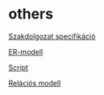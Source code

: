 # others
[Szakdolgozat specifikáció](https://onedrive.live.com/view.aspx?resid=D32417D921A94500!350032&ithint=file%2cdocx&authkey=!AOA51Ca1FbhZ1I4)

[ER-modell](https://viewer.diagrams.net/?tags=%7B%7D&highlight=0000ff&edit=_blank&layers=1&nav=1#R7Vxbc5s4FP41ntl9cAcBwu5jc%2Bt2pt1NmtnN5imjGBnTAeQKfNtfXwnEVSTBro1E13mI0dEF%2BL5zjs4RgpF1GW4%2FUrRcfCEuDkam4W5H1tXIZH%2F2e%2FbDJbtMMnlvZwKP%2Bm4mAqXg3v8PC6EhpCvfxXGtYUJIkPjLunBGogjPkpoMUUo29WZzEtTPukQelgT3MxTI0gffTRaZdGpOSvkf2PcW%2BZmBI244RHljcSfxArlkUxFZ1yPrkhKSZEfh9hIHHLwcl6zfzQu1xYVRHCVdOoTOlzvvr0%2BTOPrnK7hz1mg9X42BKS4u2eV3jF0GgChGJGI%2FF5SsIhfzcQxWIjRZEI9EKPhMyJIJARN%2Bw0myE%2FShVUKYaJGEgajFWz%2F5l3d%2FB0XpUQzGj6%2B21cIuL0QJ3VU68eJjPh4vlN3SUtnP%2FcCJLy%2BfSW78IBD1Mm4Cypis6Ay%2FBpbQP0Q9nLzSDmbtOJCVEwhWPmISYna9rAHFAUr8dV3TkFBYr2hXcsoOBK37UJyNu0bBSpzpFtM5oSGmsUR%2BnenNwk%2Fw%2FRKlqGyYgddZfRHJNaYJ3r5676LWngrrEO4hL25KWwO5AS0qduYYJ0LLdhQaBDjIIAxlBmF2NAhropVF5HOSzhyDGsMl4fpyDLTiGBpnjo%2FPsakXx%2BDM8fE51it6gSoD1Lc4Vs6VoxdX1pmrl7myteLKlLKCv2MdEoIxqCcE5nvVGQGYaKzVumUEVkdr0CshANMzxUenGOgVSIABJH3D41ivAMQcQNI3PI71Clxgz3ZcYbjkeyhJX1eOoV7zsSUFp5%2FJjJ2XROoDVAfqFqCag1iydqo2MTbeAct60yxY6RZTn8GE6cltxe5oK%2FmAmtiKOYj0xAFWg3%2FDmQyUf0sv%2Fs%2B5ywk41muh2zznLifgWK%2B41hpE7mL%2FQn5cr%2FUJCKWgtx%2BFKIm4%2FhqiaCdRUdK%2FX1pzegqPbsFpVwYH2lUaLIkfJXFl5FsuKDOCIrIXGYFV34jFDrIRS90oLu0n1GWqvbrsmQX%2FX9TFtl9VF6k9BArUy5a063qNxW0pTb%2Fzu9cn%2FW7z207AznqxYgceP2D9hYidoZDK9hoE%2FjLGveBoN5wWkGGctqBonewpm87PjssQl7ndmlMzgGbRj9PRF%2Bq1iOFINhShECs1EDjRy0Amg3QzjlFH0VYNI5BntoDMnpSr21Q7oOR5LU4oZk5FqT41Vt%2BLYEoZTLLrmiGGgJ%2FslAI1sTUDqriFYTkwUze7zPO8Co7Iw0%2BBH%2FpqTbMZmdsT1UjJjxGVu3mzaZZQNUjyfDhDCfYIHzuzxXiJohpizvcVf2ntYkYCwiLaDzxM9J7Rb%2Bwa2UUYjZ%2FfU%2BSMOYmS8RyFfrDLuoQkInGGdVEfp3E7rzWW20zOgE3GKPC9KKuIWWibeYX8Mko%2FAZsvIkKGBJemb9kVpRwZmGLDJFf8mKsv5FhABuhbbUHRNteHg4Yxy2EyAooa%2Fo%2FDzwTcP8L0Hnkh7V5Upaep1ZcjZoQVI%2BZqzhtVFJ3Xp6rO5amycwlojCU0vMv9F1XFrZdmALkhFC3T4DAfZlfKUx%2BbyzPDKOqmlSphIEWdValjhlLIvcr5m8SkxYKdqrCuM6KdpFzFdJVZiQYzlg10czFyJOkyF6MWJEezad0aZng0Bs34yFANpBwf4RD5wRNyXYpjeQWzX7iaQVKPYfm3739anx5uny9uVvPH4A57OxuO%2B907lB%2FvtZtuz%2Fe%2F0wChsbqWymrPKLqsvzUWxw7cgtd1D57Zrjk9PX2WY%2BUlpqEfxz6JFJtMYz6DlmoPI4fMyvOKccOvQNXpvtWyfMQDSK2cb8vXBvoFSV48evaZd31SHh81ltmg8vBIXv5eojjeEOoqxanpnJSrFOx5M%2FAhE%2Frh2%2BNf2HJw%2BOwMO%2B8Wag0JlG0WkqegWxbh%2BDN%2FmW6Tl3SALkj4vIrftom6ZhzDQhpfeGn7xEubhUxPZiGyK3lYYCr7W3WYNbd8KMfMgf16lX43oB7dqzhdY369tqA6%2Fb5KcFgyqM%2Fc0ZllzfZayKme%2BCBYy%2B4uZS7Qajwo6fgw6RgesHWdRN6eNKhFkdMseLQiBTpahdWTEbx2kRUbWJBVjJ%2BiVfiMqewG90spJDVvQbLzxiPL6S%2BlaMXK7nfu%2F6WXCFsBNodgMaZkMcfY4%2FJTllJ8hTW3lNM96RqJ54FlXeVJoHX9Aw%3D%3D)

[Script](https://docs.google.com/document/d/e/2PACX-1vRJLQf202Y7KgG197yfstgQ_B5D_wssfmtCd10WPRdQl3JN0zYSXmkYFVBYHbDRfj45zHZqfqBDR5Ak/pub)

[Relációs modell](https://drive.google.com/file/d/1IG2Dm_CiZHkzg23VGTjjDlfjR86CzkpS/view?usp=sharing)



